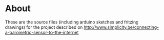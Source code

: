 # About

These are the source files (including arduino sketches and fritzing drawings) for the project described on http://www.simplicity.be/connecting-a-barometric-sensor-to-the-internet

